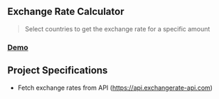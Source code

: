 ## Exchange Rate Calculator

> Select countries to get the exchange rate for a specific amount

### [Demo](http://exchange_rate_calc-ab.surge.sh)

## Project Specifications
- Fetch exchange rates from API (https://api.exchangerate-api.com)
